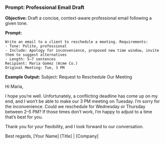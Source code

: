 ### **Prompt: Professional Email Draft**

**Objective:** Draft a concise, context-aware professional email following a given tone.

**Prompt:**
```
Write an email to a client to reschedule a meeting. Requirements:
- Tone: Polite, professional
- Include: Apology for inconvenience, proposed new time window, invite them to suggest alternatives
- Length: 5–7 sentences
Recipient: Maria Gomez (Acme Co.)
Original Meeting: Tue, 3 PM
```

**Example Output:**
Subject: Request to Reschedule Our Meeting

Hi Maria,

I hope you’re well. Unfortunately, a conflicting deadline has come up on my end, and I won’t be able to make our 3 PM meeting on Tuesday. I’m sorry for the inconvenience. Could we reschedule for Wednesday or Thursday between 2–5 PM? If those times don’t work, I’m happy to adjust to a time that’s best for you.

Thank you for your flexibility, and I look forward to our conversation.

Best regards,
[Your Name]
[Title] | [Company]
